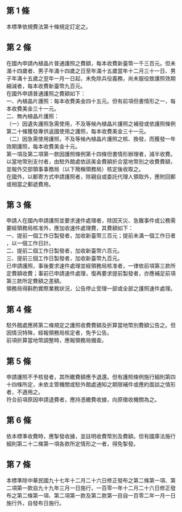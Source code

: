 第 1 條
-------
本標準依規費法第十條規定訂定之。

第 2 條
-------
在國內申請內植晶片普通護照之費額，每本收費新臺幣一千三百元。但未  
滿十四歲者、男子年滿十四歲之日至年滿十五歲當年十二月三十一日、男  
子年滿十五歲之翌年一月一日起，未免除兵役義務，尚未服役致護照效期  
縮減者，每本收費新臺幣九百元。  
在國外申請普通護照之費額如下：  
一、內植晶片護照：每本收費美金四十五元。但有前項但書情形之一，每  
    本收費美金三十一元。  
二、無內植晶片護照：  
（一）因遺失護照急需使用，不及等候內植晶片護照之補發或依護照條例  
      第二十條獲發專供返國使用之護照，每本收費美金三十一元。  
（二）因急需使用護照，不及等候內植晶片護照之核、換發，而獲發一年  
      效期護照，每本收費美金十元。  
第一項及第二項第一款因護照條例第十四條但書情形辦理者，減半收費。  
以當地幣別支付者，由駐外館處依該美金費額折合當地幣別之收費費額，  
並報外交部領事事務局（以下簡稱領務局）核定後收取之。  
在國外，以郵寄方式申請護照者，除親自或委託代理人領取外，應附回郵  
或相當之郵遞費用。

第 3 條
-------
申請人在國內申請護照並要求速件處理者，除因天災、急難事件或公務需  
要經領務局核准外，應加收速件處理費，其費額如下：  
一、提前一個工作日製發者，加收新臺幣三百元；提前未滿一個工作日者  
    ，以一個工作日計。  
二、提前二個工作日製發者，加收新臺幣六百元。  
三、提前三個工作日製發者，加收新臺幣九百元。  
已申請護照，事後要求速件處理並經領務局核准者，一律依前項第三款所  
定費額收費；事前已申請速件處理，復再要求提前製發者，亦應補足前項  
第三款所定費額之差額。  
領務局得斟酌實際業務狀況，公告停止受理一部或全部之護照速件處理。

第 4 條
-------
駐外館處應將第二條規定之護照收費費額及折算當地幣別費額公告之。但  
因情況特殊，經報領務局核定者，免予公告。  
前項折算當地幣調整時，應報領務局備查。

第 5 條
-------
申請護照不予核發者，其所繳費額應予退還。但有護照條例施行細則第四  
十四條所定，未依主管機關或駐外館處通知之期限補件或應約面談之情形  
者，不適用之。  
符合前項原因申請退費者，應持憑繳費收據，向原徵收機關為之。

第 6 條
-------
依本標準收費時，應掣發收據，並註明收費幣別及費額。但有國庫法施行  
細則第二十二條第一項各款所定情形之一者，得免掣發。

第 7 條
-------
本標準除中華民國九十七年十二月二十六日修正發布之第二條第一項、第  
二項第一款自九十九年三月一日施行，一百零一年十二月二十六日修正發  
布之第二條第一項、第二項第一款及第二款第一目自一百零二年一月一日  
施行外，自發布日施行。

